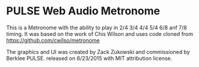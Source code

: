 # PULSE Web Audio Metronome

This is a Metronome with the ability to play in 2/4 3/4 4/4 5/4 6/8 anf 7/8 timing. It was based on the work of Chis Wilson and uses code cloned from https://github.com/cwilso/metronome

The graphics and UI was created by Zack Zukowski and commissioned by Berklee PULSE. released on 6/23/2015 with MIT attribution license.
